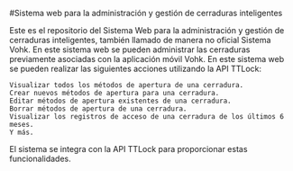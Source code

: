 #Sistema web para la administración y gestión de cerraduras inteligentes

Este es el repositorio del Sistema Web para la administración y gestión de cerraduras inteligentes, también llamado de manera no oficial Sistema Vohk. En este sistema web se pueden administrar las cerraduras previamente asociadas con la aplicación móvil Vohk. En este sistema web se pueden realizar las siguientes acciones utilizando la API TTLock:

    Visualizar todos los métodos de apertura de una cerradura.
    Crear nuevos métodos de apertura para una cerradura.
    Editar métodos de apertura existentes de una cerradura.
    Borrar métodos de apertura de una cerradura.
    Visualizar los registros de acceso de una cerradura de los últimos 6 meses.
    Y más.

El sistema se integra con la API TTLock para proporcionar estas funcionalidades.
